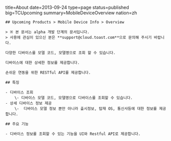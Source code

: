 title=About
date=2013-09-24
type=page
status=published
big=TCUpcoming
summary=MobileDeviceOverview
nation=zh
~~~~~~
## Upcoming Products > Mobile Device Info > Overview 

> ※ 본 문서는 alpha 개발 단계의 문서입니다.
> 사용에 관심이 있으신 분은 **support@cloud.toast.com**으로 문의해 주시기 바랍니다.

다양한 디바이스를 모델 코드, 모델명으로 조회 할 수 있습니다.

디바이스에 대한 상세한 정보를 제공합니다.

손쉬운 연동을 위한 RESTful API를 제공합니다.

## 특징

- 디바이스 조회
	\- 디바이스 모델 코드, 모델명으로 디바이스를 조회할 수 있습니다.
- 상세 디바이스 정보 제공
	\-	디바이스 모델 정보 뿐만 아니라 출시정보, 탑재 OS, 통신사등에 대한 정보를 제공합니다.

## 주요 기능

- 디바이스 정보를 조회할 수 있는 기능을 UI와 Restful API로 제공합니다.